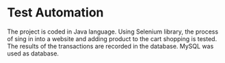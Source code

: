 # Test Automation

The project is coded in Java language. Using Selenium library, the process of sing in into a website and adding product to the cart shopping is tested. The results of the transactions are recorded in the database. MySQL was used as database.
